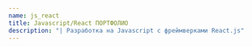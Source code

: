 ```yaml
---
name: js_react
title: Javascript/React ПОРТФОЛИО
description: "| Разработка на Javascript с фреймверками React.js"
---
```


